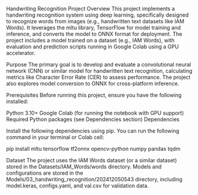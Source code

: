 Handwriting Recognition Project
Overview
This project implements a handwriting recognition system using deep learning, specifically designed to recognize words from images (e.g., handwritten text datasets like IAM Words). It leverages the mltu library, TensorFlow for model training and inference, and converts the model to ONNX format for deployment. The project includes a model trained on a dataset (e.g., IAM Words), with evaluation and prediction scripts running in Google Colab using a GPU accelerator.

Purpose
The primary goal is to develop and evaluate a convolutional neural network (CNN) or similar model for handwritten text recognition, calculating metrics like Character Error Rate (CER) to assess performance. The project also explores model conversion to ONNX for cross-platform inference.

Prerequisites
Before running this project, ensure you have the following installed:

Python 3.10+
Google Colab (for running the notebook with GPU support)
Required Python packages (see Dependencies section)
Dependencies

Install the following dependencies using pip. You can run the following command in your terminal or Colab cell:

pip install mltu tensorflow tf2onnx opencv-python numpy pandas tqdm

Dataset
The project uses the IAM Words dataset (or a similar dataset) stored in the Datasets/IAM_Words/words directory.
Models and configurations are stored in the Models/03_handwriting_recognition/202412050543 directory, including model.keras, configs.yaml, and val.csv for validation data.


